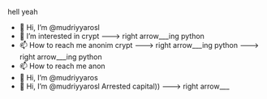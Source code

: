 hell yeah
- 👋 Hi, I’m @mudriyyarosl
- 👀 I’m interested in crypt
---> right arrow___ing python
- 📫 How to reach me anonim
 crypt
---> right arrow___ing python
---> right arrow___ing python
- 📫 How to reach me anon
- 👋 Hi, I’m @mudriyyaros
- 👋 Hi, I’m @mudriyyarosl
Arrested capital))
---> right arrow___
